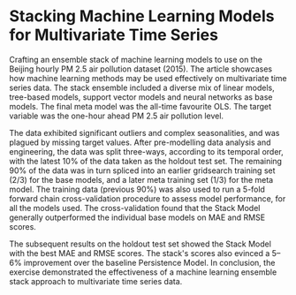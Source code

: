 # Stacking Machine Learning Models for Multivariate Time Series
Crafting an ensemble stack of machine learning models to use on the Beijing hourly PM 2.5 air pollution dataset (2015). The article showcases how machine learning methods may be used effectively on multivariate time series data. The stack ensemble included a diverse mix of linear models, tree-based models, support vector models and neural networks as base models. The final meta model was the all-time favourite OLS. The target variable was the one-hour ahead PM 2.5 air pollution level.

The data exhibited significant outliers and complex seasonalities, and was plagued by missing target values. After pre-modelling data analysis and engineering, the data was split three-ways, according to its temporal order, with the latest 10% of the data taken as the holdout test set. The remaining 90% of the data was in turn spliced into an earlier gridsearch training set (2/3) for the base models, and a later meta training set (1/3) for the meta model. The training data (previous 90%) was also used to run a 5-fold forward chain cross-validation procedure to assess model performance, for all the models used. The cross-validation found that the Stack Model generally outperformed the individual base models on MAE and RMSE scores.

The subsequent results on the holdout test set showed the Stack Model with the best MAE and RMSE scores. The stack's scores also evinced a 5–6% improvement over the baseline Persistence Model. In conclusion, the exercise demonstrated the effectiveness of a machine learning ensemble stack approach to multivariate time series data.
